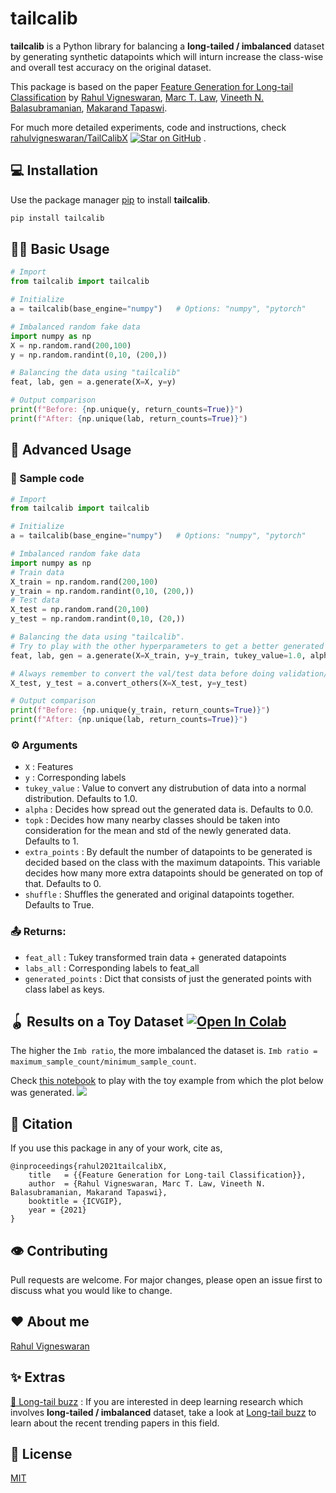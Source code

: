 # tailcalib

__tailcalib__ is a Python library for balancing a __long-tailed / imbalanced__ dataset by generating synthetic datapoints which will inturn increase the class-wise and overall test accuracy on the original dataset. 


This package is based on the paper [Feature Generation for Long-tail Classification](https://github.com/rahulvigneswaran/TailCalibX) by [Rahul Vigneswaran](https://rahulvigneswaran.github.io/), [Marc T. Law](http://www.cs.toronto.edu/~law/), [Vineeth N. Balasubramanian](https://lab1055.github.io/), [Makarand Tapaswi](https://makarandtapaswi.github.io/).

For much more detailed experiments, code and instructions, check [rahulvigneswaran/TailCalibX](https://github.com/rahulvigneswaran/TailCalibX) [![Star on GitHub](https://img.shields.io/github/stars/rahulvigneswaran/TailCalibX.svg?style=social)](https://github.com/rahulvigneswaran/TailCalibX/stargazers)
.
## 💻 Installation

Use the package manager [pip](https://pip.pypa.io/en/stable/) to install __tailcalib__.

```bash
pip install tailcalib
```

## 👨‍💻 Basic Usage

```python
# Import
from tailcalib import tailcalib

# Initialize
a = tailcalib(base_engine="numpy")   # Options: "numpy", "pytorch"

# Imbalanced random fake data
import numpy as np
X = np.random.rand(200,100)
y = np.random.randint(0,10, (200,))

# Balancing the data using "tailcalib"
feat, lab, gen = a.generate(X=X, y=y)

# Output comparison
print(f"Before: {np.unique(y, return_counts=True)}")
print(f"After: {np.unique(lab, return_counts=True)}")
```

## 🧪 Advanced Usage
### 🧩 Sample code

```python
# Import
from tailcalib import tailcalib

# Initialize
a = tailcalib(base_engine="numpy")   # Options: "numpy", "pytorch"

# Imbalanced random fake data
import numpy as np
# Train data
X_train = np.random.rand(200,100)
y_train = np.random.randint(0,10, (200,))
# Test data
X_test = np.random.rand(20,100)
y_test = np.random.randint(0,10, (20,))

# Balancing the data using "tailcalib". 
# Try to play with the other hyperparameters to get a better generated datapoint.
feat, lab, gen = a.generate(X=X_train, y=y_train, tukey_value=1.0, alpha=0.0, topk=1, extra_points=0, shuffle=True)

# Always remember to convert the val/test data before doing validation/testing.
X_test, y_test = a.convert_others(X=X_test, y=y_test)

# Output comparison
print(f"Before: {np.unique(y_train, return_counts=True)}")
print(f"After: {np.unique(lab, return_counts=True)}")
```

### ⚙ Arguments
- `X` : Features
- `y` : Corresponding labels
- `tukey_value` : Value to convert any distrubution of data into a normal distribution. Defaults to 1.0.
- `alpha` : Decides how spread out the generated data is. Defaults to 0.0.
- `topk` : Decides how many nearby classes should be taken into consideration for the mean and std of the newly generated data. Defaults to 1.
- `extra_points` : By default the number of datapoints to be generated is decided based on the class with the maximum datapoints. This variable decides how many more extra datapoints should be generated on top of that. Defaults to 0.
- `shuffle` : Shuffles the generated and original datapoints together. Defaults to True.

### 📤 Returns:
- `feat_all` : Tukey transformed train data + generated datapoints
- `labs_all` : Corresponding labels to feat_all
- `generated_points` : Dict that consists of just the generated points with class label as keys.
        


## 🪀 Results on a Toy Dataset [![Open In Colab](https://colab.research.google.com/assets/colab-badge.svg)](https://colab.research.google.com/drive/1Yj2qymSm3NgCBqvKn5r_cOiEFl9wGp3J?usp=sharing)

The higher the `Imb ratio`, the more imbalanced the dataset is.
`Imb ratio = maximum_sample_count/minimum_sample_count`.

Check [this notebook](https://colab.research.google.com/drive/1Yj2qymSm3NgCBqvKn5r_cOiEFl9wGp3J?usp=sharing) to play with the toy example from which the plot below was generated.
![](toy_example_output.svg)

## 📃 Citation
If you use this package in any of your work, cite as,
```
@inproceedings{rahul2021tailcalibX,
    title   = {{Feature Generation for Long-tail Classification}},
    author  = {Rahul Vigneswaran, Marc T. Law, Vineeth N. Balasubramanian, Makarand Tapaswi},
    booktitle = {ICVGIP},
    year = {2021}
}
```

## 👁 Contributing
Pull requests are welcome. For major changes, please open an issue first to discuss what you would like to change.

## ❤ About me
[Rahul Vigneswaran](https://rahulvigneswaran.github.io/)

## ✨ Extras
[🐝  Long-tail buzz](https://rahulvigneswaran.github.io/longtail-buzz/) : If you are interested in deep learning research which involves __long-tailed / imbalanced__ dataset, take a look at [Long-tail buzz](https://rahulvigneswaran.github.io/longtail-buzz/) to learn about the recent trending papers in this field.


<!-- <iframe
  src="https://rahulvigneswaran.github.io/longtail-buzz/"
  style="width:100%; height:500px;"
></iframe> -->

## 📝 License
[MIT](LICENSE)
